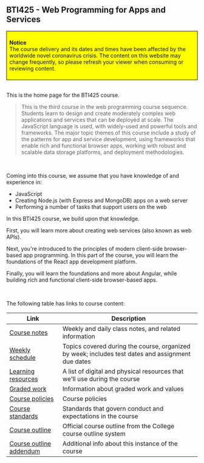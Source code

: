 ## BTI425 - Web Programming for Apps and Services

<div style="background-color: yellow; border: 1px solid black; padding: 0.5em;">
<p><b>Notice</b><br>The course delivery and its dates and times have been affected by the worldwide novel coronavirus crisis. The content on this website may change frequently, so please refresh your viewer when consuming or reviewing content.</p>
</div>

<br>

This is the home page for the BTI425 course.

> This is the third course in the web programming course sequence. Students learn to design and create moderately complex web applications and services that can be deployed at scale. The JavaScript language is used, with widely-used and powerful tools and frameworks. The major topic themes of this course include a study of the patterns for app and service development, using frameworks that enable rich and functional browser apps, working with robust and scalable data storage platforms, and deployment methodologies.

<br>

Coming into this course, we assume that you have knowledge of and experience in:
* JavaScript
* Creating Node.js (with Express and MongoDB) apps on a web server
* Performing a number of tasks that support users on the web

In this BTI425 course, we build upon that knowledge. 

First, you will learn more about creating web services (also known as web APIs). 

Next, you're introduced to the principles of modern client-side browser-based app programming. In this part of the course, you will learn the foundations of the React app development platform. 

Finally, you will learn the foundations and more about Angular, while building rich and functional client-side browser-based apps.

<br>

The following table has links to course content:

| Link | Description |
| ---- | ----------- |
| [Course notes](notes/) | Weekly and daily class notes, and related information |
| [Weekly schedule](weekly-schedule) | Topics covered during the course, organized by week; includes test dates and assignment due dates |
| [Learning resources](resources) | A list of digital and physical resources that we'll use during the course |
| [Graded work](graded-work) | Information about graded work and values |
| [Course policies](policies) | Course policies |
| [Course standards](standards) | Standards that govern conduct and expectations in the course |
| [Course outline](https://ict.senecacollege.ca/course/bti425) | Official course outline from the College course outline system |
| [Course outline addendum](professor) | Additional info about this instance of the course |

<br>